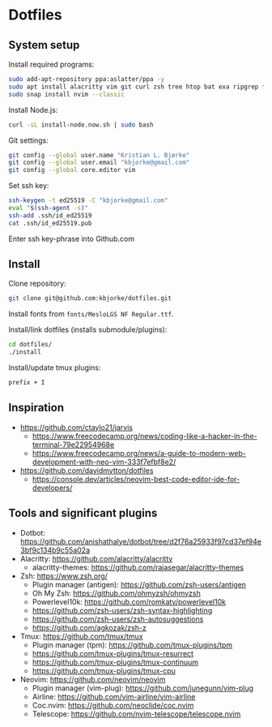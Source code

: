 # Dotfiles

## System setup

Install required programs:

```bash
sudo add-apt-repository ppa:aslatter/ppa -y
sudo apt install alacritty vim git curl zsh tree htop bat exa ripgrep fd-find fzf tmux gcc
sudo snap install nvim --classic
```

Install Node.js:

```bash
curl -sL install-node.now.sh | sudo bash
```

Git settings:

```bash
git config --global user.name "Kristian L. Bjørke"
git config --global user.email "kbjorke@gmail.com"
git config --global core.editor vim
```

Set ssh key:

```bash
ssh-keygen -t ed25519 -C "kbjorke@gmail.com"
eval "$(ssh-agent -s)"
ssh-add .ssh/id_ed25519
cat .ssh/id_ed25519.pub 
```

Enter ssh key-phrase into Github.com

## Install

Clone repository:

```bash
git clone git@github.com:kbjorke/dotfiles.git
```

Install fonts from `fonts/MesloLGS NF Regular.ttf`.

Install/link dotfiles (installs submodule/plugins):

```bash
cd dotfiles/
./install
```

Install/update tmux plugins:
```bash
prefix + I
```

## Inspiration

- https://github.com/ctaylo21/jarvis
	- https://www.freecodecamp.org/news/coding-like-a-hacker-in-the-terminal-79e22954968e
	- https://www.freecodecamp.org/news/a-guide-to-modern-web-development-with-neo-vim-333f7efbf8e2/
- https://github.com/davidmytton/dotfiles
	- https://console.dev/articles/neovim-best-code-editor-ide-for-developers/

## Tools and significant plugins

- Dotbot: https://github.com/anishathalye/dotbot/tree/d2f76a25933f97cd37ef94e3bf9c134b9c55a02a
- Alacritty: https://github.com/alacritty/alacritty
	- alacritty-themes: https://github.com/rajasegar/alacritty-themes
- Zsh: https://www.zsh.org/
	- Plugin manager (antigen): https://github.com/zsh-users/antigen
	- Oh My Zsh: https://github.com/ohmyzsh/ohmyzsh
	- Powerlevel10k: https://github.com/romkatv/powerlevel10k
	- https://github.com/zsh-users/zsh-syntax-highlighting
	- https://github.com/zsh-users/zsh-autosuggestions
	- https://github.com/agkozak/zsh-z
- Tmux: https://github.com/tmux/tmux
	- Plugin manager (tpm): https://github.com/tmux-plugins/tpm
	- https://github.com/tmux-plugins/tmux-resurrect
	- https://github.com/tmux-plugins/tmux-continuum
	- https://github.com/tmux-plugins/tmux-cpu
- Neovim: https://github.com/neovim/neovim
	- Plugin manager (vim-plug): https://github.com/junegunn/vim-plug
	- Airline: https://github.com/vim-airline/vim-airline
	- Coc.nvim: https://github.com/neoclide/coc.nvim
	- Telescope: https://github.com/nvim-telescope/telescope.nvim
